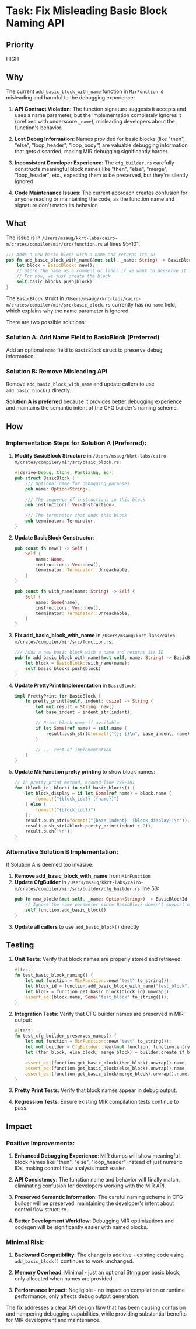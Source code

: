 # Task: Fix Misleading Basic Block Naming API

## Priority

HIGH

## Why

The current `add_basic_block_with_name` function in `MirFunction` is misleading
and harmful to the debugging experience:

1. **API Contract Violation**: The function signature suggests it accepts and
   uses a name parameter, but the implementation completely ignores it (prefixed
   with underscore `_name`), misleading developers about the function's
   behavior.

2. **Lost Debug Information**: Names provided for basic blocks (like "then",
   "else", "loop_header", "loop_body") are valuable debugging information that
   gets discarded, making MIR debugging significantly harder.

3. **Inconsistent Developer Experience**: The `cfg_builder.rs` carefully
   constructs meaningful block names like "then", "else", "merge",
   "loop_header", etc., expecting them to be preserved, but they're silently
   ignored.

4. **Code Maintenance Issues**: The current approach creates confusion for
   anyone reading or maintaining the code, as the function name and signature
   don't match its behavior.

## What

The issue is in
`/Users/msaug/kkrt-labs/cairo-m/crates/compiler/mir/src/function.rs` at lines
95-101:

```rust
/// Adds a new basic block with a name and returns its ID
pub fn add_basic_block_with_name(&mut self, _name: String) -> BasicBlockId {
    let block = BasicBlock::new();
    // Store the name as a comment or label if we want to preserve it for debugging
    // For now, we just create the block
    self.basic_blocks.push(block)
}
```

The `BasicBlock` struct in
`/Users/msaug/kkrt-labs/cairo-m/crates/compiler/mir/src/basic_block.rs`
currently has no `name` field, which explains why the name parameter is ignored.

There are two possible solutions:

### Solution A: Add Name Field to BasicBlock (Preferred)

Add an optional `name` field to `BasicBlock` struct to preserve debug
information.

### Solution B: Remove Misleading API

Remove `add_basic_block_with_name` and update callers to use `add_basic_block()`
directly.

**Solution A is preferred** because it provides better debugging experience and
maintains the semantic intent of the CFG builder's naming scheme.

## How

### Implementation Steps for Solution A (Preferred):

1. **Modify BasicBlock Structure** in
   `/Users/msaug/kkrt-labs/cairo-m/crates/compiler/mir/src/basic_block.rs`:

   ```rust
   #[derive(Debug, Clone, PartialEq, Eq)]
   pub struct BasicBlock {
       /// Optional name for debugging purposes
       pub name: Option<String>,

       /// The sequence of instructions in this block
       pub instructions: Vec<Instruction>,

       /// The terminator that ends this block
       pub terminator: Terminator,
   }
   ```

2. **Update BasicBlock Constructor**:

   ```rust
   pub const fn new() -> Self {
       Self {
           name: None,
           instructions: Vec::new(),
           terminator: Terminator::Unreachable,
       }
   }

   pub const fn with_name(name: String) -> Self {
       Self {
           name: Some(name),
           instructions: Vec::new(),
           terminator: Terminator::Unreachable,
       }
   }
   ```

3. **Fix add_basic_block_with_name** in
   `/Users/msaug/kkrt-labs/cairo-m/crates/compiler/mir/src/function.rs`:

   ```rust
   /// Adds a new basic block with a name and returns its ID
   pub fn add_basic_block_with_name(&mut self, name: String) -> BasicBlockId {
       let block = BasicBlock::with_name(name);
       self.basic_blocks.push(block)
   }
   ```

4. **Update PrettyPrint Implementation** in `BasicBlock`:

   ```rust
   impl PrettyPrint for BasicBlock {
       fn pretty_print(&self, indent: usize) -> String {
           let mut result = String::new();
           let base_indent = indent_str(indent);

           // Print block name if available
           if let Some(ref name) = self.name {
               result.push_str(&format!("{}; {}\n", base_indent, name));
           }

           // ... rest of implementation
       }
   }
   ```

5. **Update MirFunction pretty printing** to show block names:
   ```rust
   // In pretty_print method, around line 299-301
   for (block_id, block) in self.basic_blocks() {
       let block_display = if let Some(ref name) = block.name {
           format!("{block_id:?} ({name})")
       } else {
           format!("{block_id:?}")
       };
       result.push_str(&format!("{base_indent}  {block_display}:\n"));
       result.push_str(&block.pretty_print(indent + 2));
       result.push('\n');
   }
   ```

### Alternative Solution B Implementation:

If Solution A is deemed too invasive:

1. **Remove add_basic_block_with_name** from `MirFunction`
2. **Update CfgBuilder** in
   `/Users/msaug/kkrt-labs/cairo-m/crates/compiler/mir/src/builder/cfg_builder.rs`
   line 53:
   ```rust
   pub fn new_block(&mut self, _name: Option<String>) -> BasicBlockId {
       // Ignore the name parameter since BasicBlock doesn't support names
       self.function.add_basic_block()
   }
   ```
3. **Update all callers** to use `add_basic_block()` directly

## Testing

1. **Unit Tests**: Verify that block names are properly stored and retrieved:

   ```rust
   #[test]
   fn test_basic_block_naming() {
       let mut function = MirFunction::new("test".to_string());
       let block_id = function.add_basic_block_with_name("test_block".to_string());
       let block = function.get_basic_block(block_id).unwrap();
       assert_eq!(block.name, Some("test_block".to_string()));
   }
   ```

2. **Integration Tests**: Verify that CFG builder names are preserved in MIR
   output:

   ```rust
   #[test]
   fn test_cfg_builder_preserves_names() {
       let mut function = MirFunction::new("test".to_string());
       let mut builder = CfgBuilder::new(&mut function, function.entry_block);
       let (then_block, else_block, merge_block) = builder.create_if_blocks();

       assert_eq!(function.get_basic_block(then_block).unwrap().name, Some("then".to_string()));
       assert_eq!(function.get_basic_block(else_block).unwrap().name, Some("else".to_string()));
       assert_eq!(function.get_basic_block(merge_block).unwrap().name, Some("merge".to_string()));
   }
   ```

3. **Pretty Print Tests**: Verify that block names appear in debug output.

4. **Regression Tests**: Ensure existing MIR compilation tests continue to pass.

## Impact

### Positive Improvements:

1. **Enhanced Debugging Experience**: MIR dumps will show meaningful block names
   like "then", "else", "loop_header" instead of just numeric IDs, making
   control flow analysis much easier.

2. **API Consistency**: The function name and behavior will finally match,
   eliminating confusion for developers working with the MIR API.

3. **Preserved Semantic Information**: The careful naming scheme in CFG builder
   will be preserved, maintaining the developer's intent about control flow
   structure.

4. **Better Development Workflow**: Debugging MIR optimizations and codegen will
   be significantly easier with named blocks.

### Minimal Risk:

1. **Backward Compatibility**: The change is additive - existing code using
   `add_basic_block()` continues to work unchanged.

2. **Memory Overhead**: Minimal - just an optional String per basic block, only
   allocated when names are provided.

3. **Performance Impact**: Negligible - no impact on compilation or runtime
   performance, only affects debug output generation.

The fix addresses a clear API design flaw that has been causing confusion and
hampering debugging capabilities, while providing substantial benefits for MIR
development and maintenance.
